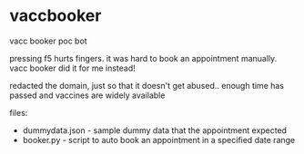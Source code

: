# vaccbooker
vacc booker poc bot 

pressing f5 hurts fingers. it was hard to book an appointment manually. vacc booker did it for me instead!

redacted the domain, just so that it doesn't get abused.. enough time has passed and vaccines are widely available

files: 
* dummydata.json - sample dummy data that the appointment expected
* booker.py - script to auto book an appointment in a specified date range

